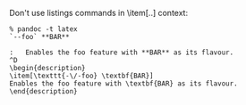 Don't use listings commands in \item[..] context:
```
% pandoc -t latex
`--foo` **BAR**

:   Enables the foo feature with **BAR** as its flavour.
^D
\begin{description}
\item[\texttt{-\/-foo} \textbf{BAR}]
Enables the foo feature with \textbf{BAR} as its flavour.
\end{description}
```
